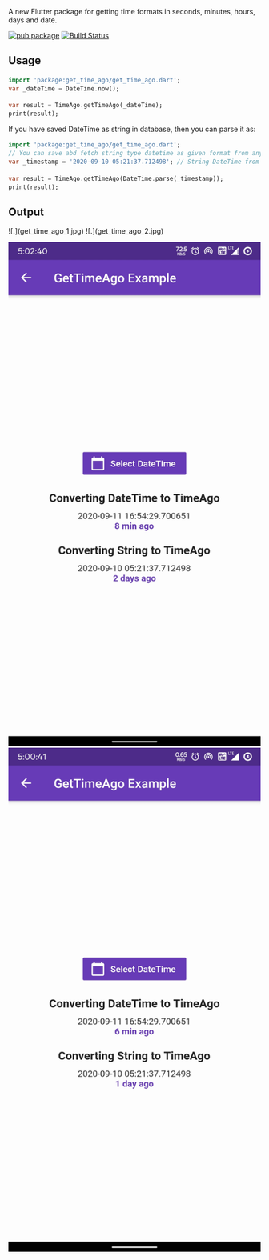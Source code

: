 A new Flutter package for getting time formats in seconds, minutes, hours, days and date.

[![pub package](https://img.shields.io/pub/v/get_time_ago.svg)](https://pub.dev/packages/get_time_ago)
[![Build Status](https://api.travis-ci.org/nixrajput/get-time-ago.svg)](https://pub.dev/packages/get_time_ago)

## Usage

```dart
import 'package:get_time_ago/get_time_ago.dart';
var _dateTime = DateTime.now();

var result = TimeAgo.getTimeAgo(_dateTime);
print(result);
```

If you have saved DateTime as string in database, then you can parse it as:

```dart
import 'package:get_time_ago/get_time_ago.dart';
// You can save abd fetch string type datetime as given format from any backend databases and set it to a variable, then parse this timestamp as given below steps:
var _timestamp = '2020-09-10 05:21:37.712498'; // String DateTime from backend.

var result = TimeAgo.getTimeAgo(DateTime.parse(_timestamp));
print(result);
```

## Output

<p>
 ![.](get_time_ago_1.jpg) ![.](get_time_ago_2.jpg)
 </p>    

![.](get_time_ago_3.jpg)     ![.](get_time_ago_4.jpg)




